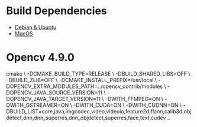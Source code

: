 # Build Dependencies 
- [Debian & Ubuntu](./dep-debian.md)
- [MacOS](./dep-macos.md)

# Opencv 4.9.0
cmake \\
-DCMAKE_BUILD_TYPE=RELEASE \\
-DBUILD_SHARED_LIBS=OFF \\
-DBUILD_ZLIB=OFF \\
-DCMAKE_INSTALL_PREFIX=/usr/local \\
-DOPENCV_EXTRA_MODULES_PATH=../opencv_contrib/modules \\
-DOPENCV_JAVA_SOURCE_VERSION=11 \\
-DOPENCV_JAVA_TARGET_VERSION=11 \\
-DWITH_FFMPEG=ON \\
-DWITH_GSTREAMER=ON \\
-DWITH_CUDA=ON \\
-DWITH_CUDNN=ON \\
-DBUILD_LIST=core,java,imgcodec,video,videoio,feature2d,flann,calib3d,objdetect,dnn,dnn_superres,dnn_objdetect,superres,face,text,cudev .. 
